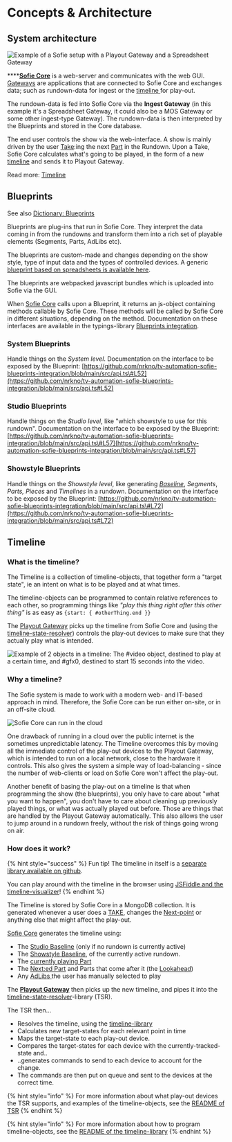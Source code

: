 # Concepts & Architecture

## System architecture

![Example of a Sofie setup with a Playout Gateway and a Spreadsheet Gateway](../../.gitbook/assets/frame%20%287%29%20%287%29%20%285%29.png)

\*\*\*\*[**Sofie Core**](dictionary.md#sofie-core) is a web-server and communicates with the web GUI.
[Gateways](dictionary.md#gateways) are applications that are connected to Sofie Core and exchanges data; such as rundown-data for ingest or the [timeline ](dictionary.md#timeline)for play-out.

The rundown-data is fed into Sofie Core via the **Ingest Gateway** \(in this example it's a Spreadsheet Gateway, it could also be a MOS Gateway or some other ingest-type Gateway\).
The rundown-data is then interpreted by the Blueprints and stored in the Core database.

The end user controls the show via the web-interface. A show is mainly driven by the user [Take](dictionary.md#take-point):ing the next [Part](dictionary.md#part) in the Rundown.
Upon a Take, Sofie Core calculates what's going to be played, in the form of a new [timeline](dictionary.md#timeline) and sends it to Playout Gateway.

Read more: [Timeline](concepts-and-architecture.md#timeline)

## Blueprints

See also [Dictionary: Blueprints](dictionary.md#blueprints)

Blueprints are plug-ins that run in Sofie Core. They interpret the data coming in from the rundowns and transform them into a rich set of playable elements \(Segments, Parts, AdLibs etc\).



The blueprints are custom-made and changes depending on the show style, type of input data and the types of controlled devices. A generic [blueprint based on spreadsheets is available here](https://github.com/SuperFlyTV/sofie-blueprints-spreadsheet).

The blueprints are webpacked javascript bundles which is uploaded into Sofie via the GUI.

When [Sofie Core](dictionary.md#sofie-core) calls upon a Blueprint, it returns an js-object containing methods callable by Sofie Core. These methods will be called by Sofie Core in different situations, depending on the method.
Documentation on these interfaces are available in the typings-library [Blueprints integration](https://www.npmjs.com/package/tv-automation-sofie-blueprints-integration).

### **System Blueprints**

Handle things on the _System level_.
Documentation on the interface to be exposed by the Blueprint:
[https://github.com/nrkno/tv-automation-sofie-blueprints-integration/blob/main/src/api.ts\#L52](https://github.com/nrkno/tv-automation-sofie-blueprints-integration/blob/main/src/api.ts#L52)

### **Studio Blueprints**

Handle things on the _Studio level_, like "which showstyle to use for this rundown".
Documentation on the interface to be exposed by the Blueprint:
[https://github.com/nrkno/tv-automation-sofie-blueprints-integration/blob/main/src/api.ts\#L57](https://github.com/nrkno/tv-automation-sofie-blueprints-integration/blob/main/src/api.ts#L57)

### **Showstyle Blueprints**

Handle things on the _Showstyle level_, like generating [_Baseline_](dictionary.md#baseline), _Segments_, _Parts, Pieces_ and _Timelines_ in a rundown.
Documentation on the interface to be exposed by the Blueprint:
[https://github.com/nrkno/tv-automation-sofie-blueprints-integration/blob/main/src/api.ts\#L72](https://github.com/nrkno/tv-automation-sofie-blueprints-integration/blob/main/src/api.ts#L72)

## Timeline

### What is the timeline?

The Timeline is a collection of timeline-objects, that together form a "target state", ie an intent on what is to be played and at what times.

The timeline-objects can be programmed to contain relative references to each other, so programming things like _"play this thing right after this other thing"_  is as easy as `{start: { #otherThing.end }}`

The [Playout Gateway](libraries.md#gateways) picks up the timeline from Sofie Core and \(using the [timeline-state-resolver](https://github.com/nrkno/tv-automation-state-timeline-resolver)\) controls the play-out devices to make sure that they actually play what is intended.

![Example of 2 objects in a timeline: The \#video object, destined to play at a certain time, and \#gfx0, destined to start 15 seconds into the video.](../../.gitbook/assets/timeline.png)

### Why a timeline?

The Sofie system is made to work with a modern web- and IT-based approach in mind. Therefore, the Sofie Core can be run either on-site, or in an off-site cloud.

![Sofie Core can run in the cloud](../../.gitbook/assets/sofie-web-architecture%20%281%29.png)

One drawback of running in a cloud over the public internet is the sometimes unpredictable latency. The Timeline overcomes this by moving all the immediate control of the play-out devices to the Playout Gateway, which is intended to run on a local network, close to the hardware it controls.
This also gives the system a simple way of load-balancing - since the number of web-clients or load on Sofie Core won't affect the play-out.

Another benefit of basing the play-out on a timeline is that when programming the show \(the blueprints\), you only have to care about "what you want to happen", you don't have to care about cleaning up previously played things, or what was actually played out before. Those are things that are handled by the Playout Gateway automatically. This also allows the user to jump around in a rundown freely, without the risk of things going wrong on air.

### How does it work?

{% hint style="success" %}
Fun tip! The timeline in itself is a [separate library available on github](https://github.com/SuperFlyTV/supertimeline).

You can play around with the timeline in the browser using [JSFiddle and the timeline-visualizer](https://jsfiddle.net/nytamin/rztp517u/)!
{% endhint %}

The Timeline is stored by Sofie Core in a MongoDB collection. It is generated whenever a user does a [TAKE](dictionary.md#take-point), changes the [Next-point](dictionary.md#next-point-and-lookahead) or anything else that might affect the play-out.

[Sofie Core](dictionary.md#sofie-core) generates the timeline using:

* The [Studio Baseline](dictionary.md#baseline) \(only if no rundown is currently active\)
* The [Showstyle Baseline](dictionary.md#baseline), of the currently active rundown.
* The [currently playing Part](dictionary.md#take-point)
* The [Next:ed Part](dictionary.md#next-point-and-lookahead) and Parts that come after it \(the [Lookahead](dictionary.md#lookahead)\)
* Any [AdLibs ](dictionary.md#adlib-pieces)the user has manually selected to play

The [**Playout Gateway**](libraries.md#gateways) then picks up the new timeline, and pipes it into the [timeline-state-resolver](https://github.com/nrkno/tv-automation-state-timeline-resolver)-library \(TSR\).

The TSR then...

* Resolves the timeline, using the [timeline-library](https://github.com/SuperFlyTV/supertimeline)
* Calculates new target-states for each relevant point in time
* Maps the target-state to each play-out device.
* Compares the target-states for each device with the currently-tracked-state and..
* ..generates commands to send to each device to account for the change.
* The commands are then put on queue and sent to the devices at the correct time.

{% hint style="info" %}
For more information about what play-out devices the TSR supports, and examples of the timeline-objects, see the [README of TSR](https://github.com/nrkno/tv-automation-state-timeline-resolver#timeline-state-resolver)
{% endhint %}

{% hint style="info" %}
For more information about how to program timeline-objects, see the [README of the timeline-library](https://github.com/SuperFlyTV/supertimeline#superfly-timeline)
{% endhint %}

